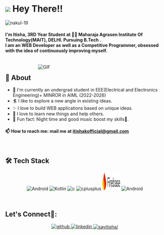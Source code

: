 # <img src="https://github.com/TheDudeThatCode/TheDudeThatCode/blob/master/Assets/Hi.gif" width="29px"> Hey There!!&nbsp;
<p align="left"> <img src="https://komarev.com/ghpvc/?username=nakul-19" alt="nakul-19" /> </p>

#### I'm Itisha, 3RD Year Student at 👨‍💻 Maharaja Agrasen Institute Of Technology(MAIT), DELHI. Pursuing B.Tech . <br>  I am an WEB Developer as well as a Competitive Programmer, obsessed with the idea of continuously improving myself.
 <br>
<img align="right" alt="GIF" src="https://media1.giphy.com/media/v1.Y2lkPTc5MGI3NjExOWMzMHoyNXBudGcwcW9zN2txd2MzN3F6YzRvd3JscXk5aTZ1MWRleCZlcD12MV9pbnRlcm5hbF9naWZfYnlfaWQmY3Q9Zw/L1R1tvI9svkIWwpVYr/giphy.gif" width="400px" />

## 🧐 About
- 🏢  I'm currently an undergrad student in EEE(Electrical and Electronics Engineering)+ MINROR in AIML (2022-2026)
- 🏄‍  I like to explore a new angle in existing ideas. 
- ✨  I love to build WEB applications based on unique ideas.
- 🌱  I love to learn new things and help others. 
- 🎨  Fun fact: Night time and good music boost my skills🌚.



#### 📫  How to reach me: mail me at [itishakofficial@gmail.com](mailto:itishakofficial@gmail.com)

<br>

##  🛠 Tech Stack

<p align="center"><img src="https://raw.githubusercontent.com/gilbarbara/logos/master/logos/android-icon.svg" alt="Android" width="56" height="56"/>  <img src="https://camo.githubusercontent.com/c4040f9336d148bb54fd63c13b8639f3af4ac7e1b7fc8154593dd236ff0ea8eb/68747470733a2f2f63646e2e737667706f726e2e636f6d2f6c6f676f732f6b6f746c696e2d69636f6e2e737667" alt="Kotlin" width="52" height="52"/>  <img src="https://raw.githubusercontent.com/gilbarbara/logos/master/logos/c.svg" alt="c" width="56" height="56"/> <img src="https://raw.githubusercontent.com/gilbarbara/logos/master/logos/c-plusplus.svg" alt="cplusplus" width="56" height="56"/> <img src="https://raw.githubusercontent.com/gilbarbara/logos/master/logos/firebase.svg" alt="Firebase" width="56" height="56"/> <img src="https://raw.githubusercontent.com/gilbarbara/logos/master/logos/figma.svg" alt="Android" width="56" height="56"/> </p>

<br>

## Let's Connect🙌:
<div align="center">
<a href="https://github.com/sayitisha"  target="_blank">
<img src=https://img.shields.io/badge/github-%2324292e.svg?&style=for-the-badge&logo=github&logoColor=white alt=github style="margin-bottom: 5px;" />
</a>
<a href="https://www.linkedin.com/in/sayitisha/" target="_blank">
<img src=https://img.shields.io/badge/linkedin-%231E77B5.svg?&style=for-the-badge&logo=linkedin&logoColor=white alt=linkedin style="margin-bottom: 5px;" />
</a>
<a href="https://leetcode.com/u/sayitisha/" target="blank"><img align="center" src="https://raw.githubusercontent.com/rahuldkjain/github-profile-readme-generator/master/src/images/icons/Social/leet-code.svg" alt="sayitisha/" height="30" width="40" /></a>

</div> 
